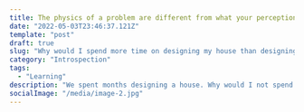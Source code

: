 ```yaml
---
title: The physics of a problem are different from what your perception of the physics are
date: "2022-05-03T23:46:37.121Z"
template: "post"
draft: true
slug: "Why would I spend more time on designing my house than designing my life"
category: "Introspection"
tags:
  - "Learning"
description: "We spent months designing a house. Why would I not spend an equal amount of time designing my life? That just doesn't make sense. Introduction to writing your own mission statement."
socialImage: "/media/image-2.jpg"
---
```

